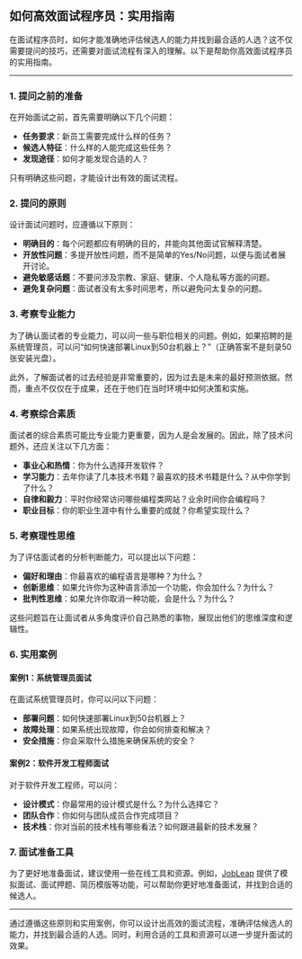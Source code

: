 ## 如何高效面试程序员：实用指南

在面试程序员时，如何才能准确地评估候选人的能力并找到最合适的人选？这不仅需要提问的技巧，还需要对面试流程有深入的理解。以下是帮助你高效面试程序员的实用指南。

---

### 1. 提问之前的准备

在开始面试之前，首先需要明确以下几个问题：

- **任务要求**：新员工需要完成什么样的任务？
- **候选人特征**：什么样的人能完成这些任务？
- **发现途径**：如何才能发现合适的人？

只有明确这些问题，才能设计出有效的面试流程。

### 2. 提问的原则

设计面试问题时，应遵循以下原则：

- **明确目的**：每个问题都应有明确的目的，并能向其他面试官解释清楚。
- **开放性问题**：多提开放性问题，而不是简单的Yes/No问题，以便与面试者展开讨论。
- **避免敏感话题**：不要问涉及宗教、家庭、健康、个人隐私等方面的问题。
- **避免复杂问题**：面试者没有太多时间思考，所以避免问太复杂的问题。

### 3. 考察专业能力

为了确认面试者的专业能力，可以问一些与职位相关的问题。例如，如果招聘的是系统管理员，可以问“如何快速部署Linux到50台机器上？”（正确答案不是刻录50张安装光盘）。

此外，了解面试者的过去经验是非常重要的，因为过去是未来的最好预测依据。然而，重点不仅仅在于成果，还在于他们在当时环境中如何决策和实施。

### 4. 考察综合素质

面试者的综合素质可能比专业能力更重要，因为人是会发展的。因此，除了技术问题外，还应关注以下几方面：

- **事业心和热情**：你为什么选择开发软件？
- **学习能力**：去年你读了几本技术书籍？最喜欢的技术书籍是什么？从中你学到了什么？
- **自律和毅力**：平时你经常访问哪些编程类网站？业余时间你会编程吗？
- **职业目标**：你的职业生涯中有什么重要的成就？你希望实现什么？

### 5. 考察理性思维

为了评估面试者的分析判断能力，可以提出以下问题：

- **偏好和理由**：你最喜欢的编程语言是哪种？为什么？
- **创新思维**：如果允许你为这种语言添加一个功能，你会加什么？为什么？
- **批判性思维**：如果允许你取消一种功能，会是什么？为什么？

这些问题旨在让面试者从多角度评价自己熟悉的事物，展现出他们的思维深度和逻辑性。

### 6. 实用案例

#### 案例1：系统管理员面试

在面试系统管理员时，你可以问以下问题：

- **部署问题**：如何快速部署Linux到50台机器上？
- **故障处理**：如果系统出现故障，你会如何排查和解决？
- **安全措施**：你会采取什么措施来确保系统的安全？

#### 案例2：软件开发工程师面试

对于软件开发工程师，可以问：

- **设计模式**：你最常用的设计模式是什么？为什么选择它？
- **团队合作**：你如何与团队成员合作完成项目？
- **技术栈**：你对当前的技术栈有哪些看法？如何跟进最新的技术发展？

### 7. 面试准备工具

为了更好地准备面试，建议使用一些在线工具和资源。例如，[JobLeap](https://www.jobleap.cn) 提供了模拟面试、面试押题、简历模版等功能，可以帮助你更好地准备面试，并找到合适的候选人。

---

通过遵循这些原则和实用案例，你可以设计出高效的面试流程，准确评估候选人的能力，并找到最合适的人选。同时，利用合适的工具和资源可以进一步提升面试的效果。